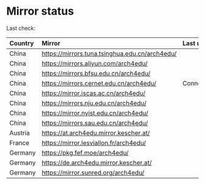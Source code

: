 <script src="./time.js"></script>
# Mirror status
Last check: <script type="text/javascript">localize(1709622952.7764444);</script>

|Country|Mirror|Last update|
|:------|:-----|:----------|
|China|https://mirrors.tuna.tsinghua.edu.cn/arch4edu/|<script type="text/javascript">localize(1709577235);</script>|
|China|https://mirrors.aliyun.com/arch4edu/|<script type="text/javascript">localize(1709577235);</script>|
|China|https://mirrors.bfsu.edu.cn/arch4edu/|<script type="text/javascript">localize(1709577235);</script>|
|China|https://mirrors.cernet.edu.cn/arch4edu/|ConnectionError|
|China|https://mirror.iscas.ac.cn/arch4edu/|<script type="text/javascript">localize(1709577235);</script>|
|China|https://mirrors.nju.edu.cn/arch4edu/|<script type="text/javascript">localize(1709577235);</script>|
|China|https://mirror.nyist.edu.cn/arch4edu/|<script type="text/javascript">localize(1709577235);</script>|
|China|https://mirrors.sau.edu.cn/arch4edu/|<script type="text/javascript">localize(1709577235);</script>|
|Austria|https://at.arch4edu.mirror.kescher.at/|<script type="text/javascript">localize(1709577235);</script>|
|France|https://mirror.lesviallon.fr/arch4edu/|<script type="text/javascript">localize(1709577235);</script>|
|Germany|https://pkg.fef.moe/arch4edu/|<script type="text/javascript">localize(1709577235);</script>|
|Germany|https://de.arch4edu.mirror.kescher.at/|<script type="text/javascript">localize(1709577235);</script>|
|Germany|https://mirror.sunred.org/arch4edu/|<script type="text/javascript">localize(1709577235);</script>|

<script src="./tablefilter/tablefilter.js"></script>
<script src="./table.js"></script>